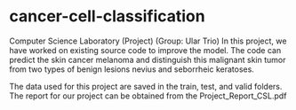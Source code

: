 # cancer-cell-classification
Computer Science Laboratory (Project) (Group: Ular Trio)
In this project, we have worked on existing source code to improve the model. The code can predict the skin cancer melanoma and distinguish this malignant skin tumor from two types of benign lesions nevius and seborrheic keratoses. 

The data used for this project are saved in the train, test, and valid folders. The report for our project can be obtained from the Project_Report_CSL.pdf
